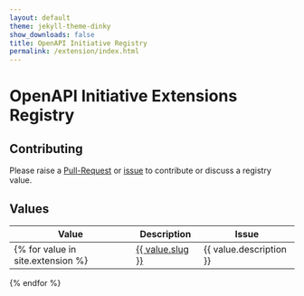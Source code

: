```yaml
---
layout: default
theme: jekyll-theme-dinky
show_downloads: false
title: OpenAPI Initiative Registry
permalink: /extension/index.html
---
```


# OpenAPI Initiative Extensions Registry

## Contributing

Please raise a [Pull-Request]() or [issue]() to contribute or discuss a registry value.

## Values

|Value|Description|Issue|
|---|---|---|
{% for value in site.extension %}| <a href="/registry/extension/{{ value.slug }}.html">{{ value.slug }}</a> | {{ value.description }} | {{ value.issue }} |
{% endfor %}

